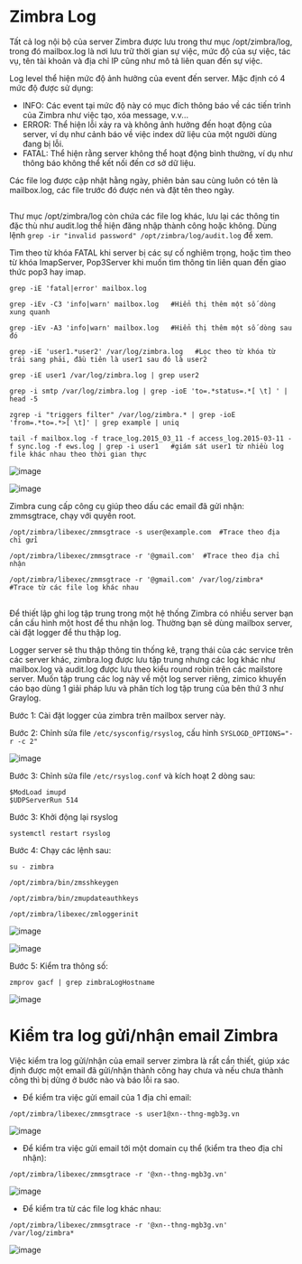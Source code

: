 # Zimbra Log

Tất cả log nội bộ của server Zimbra được lưu trong thư mục /opt/zimbra/log, trong đó mailbox.log là nơi lưu trữ thời gian sự việc, mức độ của sự việc, tác vụ, tên tài khoản và địa chỉ IP cũng như mô tả liên quan đến sự việc. 

Log level thể hiện mức độ ảnh hưởng của event đến server. Mặc định có 4 mức độ được sử dụng:
- INFO: Các event tại mức độ này có mục đích thông báo về các tiến trình của Zimbra như việc tạo, xóa message, v.v...
- ERROR: Thể hiện lỗi xảy ra và không ảnh hưởng đến hoạt động của server, ví dụ như cảnh báo về việc index dữ liệu của một người dùng đang bị lỗi.
- FATAL: Thể hiện rằng server không thể hoạt động bình thường, ví dụ như thông báo không thể kết nối đến cơ sở dữ liệu.

Các file log được cập nhật hằng ngày, phiên bản sau cùng luôn có tên là mailbox.log, các file trước đó được nén và đặt tên theo ngày. 

## 

Thư mục /opt/zimbra/log còn chứa các file log khác, lưu lại các thông tin đặc thù như audit.log thể hiện đăng nhập thành công hoặc không. Dùng lệnh `grep -ir "invalid password" /opt/zimbra/log/audit.log` để xem. 

Tìm theo từ khóa FATAL khi server bị các sự cố nghiêm trọng, hoặc tìm theo từ khóa ImapServer, Pop3Server khi muốn tìm thông tin liên quan đến giao thức pop3 hay imap. 

```
grep -iE 'fatal|error' mailbox.log

grep -iEv -C3 'info|warn' mailbox.log   #Hiển thị thêm một số dòng xung quanh

grep -iEv -A3 'info|warn' mailbox.log   #Hiển thị thêm một số dòng sau đó

grep -iE 'user1.*user2' /var/log/zimbra.log   #Lọc theo từ khóa từ trái sang phải, đầu tiên là user1 sau đó là user2

grep -iE user1 /var/log/zimbra.log | grep user2

grep -i smtp /var/log/zimbra.log | grep -ioE 'to=.*status=.*[ \t] ' | head -5

zgrep -i "triggers filter" /var/log/zimbra.* | grep -ioE 'from=.*to=.*>[ \t]' | grep example | uniq

tail -f mailbox.log -f trace_log.2015_03_11 -f access_log.2015-03-11 -f sync.log -f ews.log | grep -i user1   #giám sát user1 từ nhiều log file khác nhau theo thời gian thực
```

![image](https://user-images.githubusercontent.com/111716161/193978787-5c069d4a-4dcb-438e-877c-be5a39c80d2d.png)

![image](https://user-images.githubusercontent.com/111716161/193978964-eadb4302-d9f6-438c-9e60-b210544354d6.png)

Zimbra cung cấp công cụ giúp theo dấu các email đã gửi nhận: zmmsgtrace, chạy với quyền root.

```
/opt/zimbra/libexec/zmmsgtrace -s user@example.com  #Trace theo địa chỉ gửi

/opt/zimbra/libexec/zmmsgtrace -r '@gmail.com'  #Trace theo địa chỉ nhận

/opt/zimbra/libexec/zmmsgtrace -r '@gmail.com' /var/log/zimbra*   #Trace từ các file log khác nhau
```

## 

Để thiết lập ghi log tập trung trong một hệ thống Zimbra có nhiều server bạn cần cấu hình một host để thu nhận log. Thường bạn sẽ dùng mailbox server, cài đặt logger để thu thập log.

Logger server sẽ thu thập thông tin thống kê, trạng thái của các service trên các server khác, zimbra.log được lưu tập trung nhưng các log khác như mailbox.log và audit.log được lưu theo kiểu round robin trên các mailstore server. Muốn tập trung các log này về một log server riêng, zimico khuyến cáo bạo dùng 1 giải pháp lưu và phân tích log tập trung của bên thứ 3 như Graylog.

Bước 1: Cài đặt logger của zimbra trên mailbox server này.

Bước 2: Chỉnh sửa file `/etc/sysconfig/rsyslog`, cấu hình `SYSLOGD_OPTIONS="-r -c 2"`

![image](https://user-images.githubusercontent.com/111716161/193980165-cbffd5df-0bf7-4e77-859b-c5864870ce1f.png)

Bước 3: Chỉnh sửa file `/etc/rsyslog.conf` và kích hoạt 2 dòng sau:
```
$ModLoad imupd
$UDPServerRun 514
```

Bước 3: Khởi động lại rsyslog

```
systemctl restart rsyslog
```

Bước 4: Chạy các lệnh sau:

```
su - zimbra

/opt/zimbra/bin/zmsshkeygen

/opt/zimbra/bin/zmupdateauthkeys

/opt/zimbra/libexec/zmloggerinit
```

![image](https://user-images.githubusercontent.com/111716161/193980297-e02c1e63-f297-4d74-b29a-c623ce815be6.png)

![image](https://user-images.githubusercontent.com/111716161/193980370-b20a5085-e541-428c-8fb6-044f84b59d7b.png)

Bước 5: Kiểm tra thông số:

```
zmprov gacf | grep zimbraLogHostname
```

![image](https://user-images.githubusercontent.com/111716161/193980424-e0c5d4e8-1cac-4cab-b6d9-f5340ca3dbc5.png)

# Kiểm tra log gửi/nhận email Zimbra

Việc kiểm tra log gửi/nhận của email server zimbra là rất cần thiết, giúp xác định được một email đã gửi/nhận thành công hay chưa và nếu chưa thành công thì bị dừng ở bước nào và báo lỗi ra sao.

- Để kiểm tra việc gửi email của 1 địa chỉ email:

```
/opt/zimbra/libexec/zmmsgtrace -s user1@xn--thng-mgb3g.vn
```

![image](https://user-images.githubusercontent.com/111716161/193975709-a6f9eaa0-dae5-4bcb-ac5b-1ff34a953386.png)

- Để kiểm tra việc gửi email tới một domain cụ thể (kiểm tra theo địa chỉ nhận):

```
/opt/zimbra/libexec/zmmsgtrace -r '@xn--thng-mgb3g.vn'
```

![image](https://user-images.githubusercontent.com/111716161/193976503-b63f9bc3-659c-4a24-8601-889516e85d56.png)

- Để kiểm tra từ các file log khác nhau:

```
/opt/zimbra/libexec/zmmsgtrace -r '@xn--thng-mgb3g.vn' /var/log/zimbra*
```

![image](https://user-images.githubusercontent.com/111716161/193979324-dcfbbbf2-4541-4db0-a110-29ebabc6ffb1.png)

